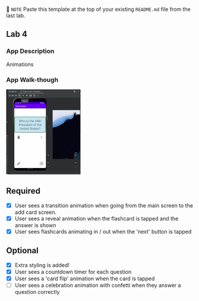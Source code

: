 📝 `NOTE` Paste this template at the top of your existing `README.md` file from the last lab.

## Lab 4

### App Description
Animations

### App Walk-though

<img src="https://github.com/lyyrara/flashcardapp4/blob/915ad9826bd4f34a5298eced39d2386e1b0be308/flashcard4.gif" width=200><br>

## Required
- [x] User sees a transition animation when going from the main screen to the add card screen.
- [x] User sees a reveal animation when the flashcard is tapped and the answer is shown
- [x] User sees flashcards animating in / out when the 'next' button is tapped

## Optional
- [x] Extra styling is added!
- [x] User sees a countdown timer for each question
- [x] User sees a 'card flip' animation when the card is tapped
- [ ] User sees a celebration animation with confetti when they answer a question correctly
